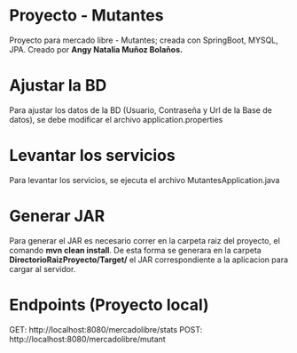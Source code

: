 # Proyecto - Mutantes
Proyecto para mercado libre - Mutantes; creada con SpringBoot, MYSQL, JPA. Creado por **Angy Natalia Muñoz Bolaños.**

# Ajustar la BD
Para ajustar los datos de la BD (Usuario, Contraseña y Url de la Base de datos), se debe modificar el archivo application.properties

# Levantar los servicios
Para levantar los servicios, se ejecuta el archivo MutantesApplication.java

# Generar JAR
Para generar el JAR es necesario correr en la carpeta raiz del proyecto, el comando **mvn clean install**. De esta forma se generara en la carpeta **DirectorioRaizProyecto/Target/**
 el JAR correspondiente a la aplicacion para cargar al servidor.

# Endpoints (Proyecto local)
GET: http://localhost:8080/mercadolibre/stats
POST: http://localhost:8080/mercadolibre/mutant
